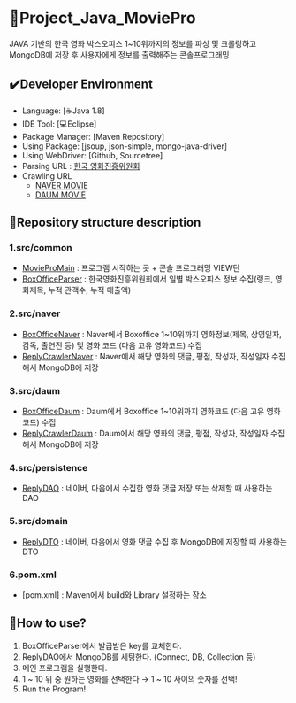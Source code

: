 # :movie_camera:Project_Java_MoviePro

JAVA 기반의 한국 영화 박스오피스 1~10위까지의 정보를 파싱 및 크롤링하고 MongoDB에 저장 후 사용자에게 정보를 출력해주는 콘솔프로그래밍

## :heavy_check_mark:Developer Environment

  - Language: [:coffee:Java 1.8]
  - IDE Tool: [:computer:Eclipse]
  - Package Manager: [Maven Repository]
  - Using Package: [jsoup, json-simple, mongo-java-driver]
  - Using WebDriver: [Github, Sourcetree]
  - Parsing URL : [한국 영화진흥위원회](http://www.kobis.or.kr/kobisopenapi/homepg/apiservice/searchServiceInfo.do)
  - Crawling URL
     + [NAVER MOVIE](https://movie.naver.com/movie/running/current.nhn)
     + [DAUM MOVIE](http://ticket2.movie.daum.net/Movie/MovieRankList.aspx)
  
## :floppy_disk:Repository structure description
### 1.src/common
  - [MovieProMain](https://github.com/smskit726/Project_Java_MoviePro/blob/master/Movie_Pro/src/Common/MovieProMain.java) : 프로그램 시작하는 곳 + 콘솔 프로그래밍 VIEW단
  - [BoxOfficeParser](https://github.com/smskit726/Project_Java_MoviePro/blob/master/Movie_Pro/src/Common/BoxOfficeParser.java) : 한국영화진흥위원회에서 일별 박스오피스 정보 수집(랭크, 영화제목, 누적 관객수, 누적 매출액)
  
### 2.src/naver
  - [BoxOfficeNaver](https://github.com/smskit726/Project_Java_MoviePro/blob/master/Movie_Pro/src/Naver/BoxOfficeNaver.java) : Naver에서 Boxoffice 1~10위까지 영화정보(제목, 상영일자, 감독, 출연진 등) 및 영화 코드 (다음 고유 영화코드) 수집
  - [ReplyCrawlerNaver](https://github.com/smskit726/Project_Java_MoviePro/blob/master/Movie_Pro/src/Naver/ReplyCrawlerNaver.java) : Naver에서 해당 영화의 댓글, 평점, 작성자, 작성일자 수집해서 MongoDB에 저장

### 3.src/daum
  - [BoxOfficeDaum](https://github.com/smskit726/Project_Java_MoviePro/blob/master/Movie_Pro/src/Daum/BoxOfficeDaum.java) : Daum에서 Boxoffice 1~10위까지 영화코드 (다음 고유 영화코드) 수집
  - [ReplyCrawlerDaum](https://github.com/smskit726/Project_Java_MoviePro/blob/master/Movie_Pro/src/Daum/ReplyCrawlerDaum.java) : Daum에서 해당 영화의 댓글, 평점, 작성자, 작성일자 수집해서 MongoDB에 저장
  
### 4.src/persistence
  - [ReplyDAO](https://github.com/smskit726/Project_Java_MoviePro/blob/master/Movie_Pro/src/persistence/ReplyDAO.java) : 네이버, 다음에서 수집한 영화 댓글 저장 또는 삭제할 때 사용하는 DAO

### 5.src/domain
  - [ReplyDTO](https://github.com/smskit726/Project_Java_MoviePro/tree/master/Movie_Pro/src/domain) : 네이버, 다음에서 영화 댓글 수집 후 MongoDB에 저장할 때 사용하는 DTO

### 6.pom.xml
  - [pom.xml] :  Maven에서 build와 Library 설정하는 장소


## :speech_balloon:How to use?

1. BoxOfficeParser에서 발급받은 key를 교체한다.
2. ReplyDAO에서 MongoDB를 세팅한다. (Connect, DB, Collection 등)
3. 메인 프로그램을 실행한다.
4. 1 ~ 10 위 중 원하는 영화를 선택한다 → 1 ~ 10 사이의 숫자를 선택!
5. Run the Program!
